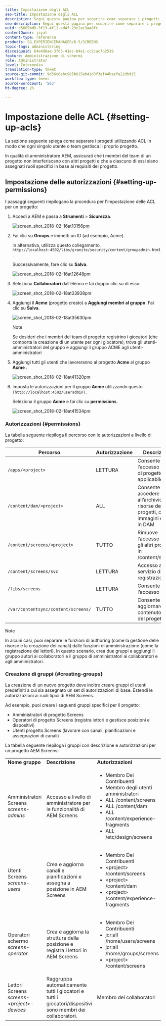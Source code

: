 ```yaml
---
title: Impostazione degli ACL
seo-title: Impostazione degli ACL
description: Segui questa pagina per scoprire come separare i progetti utilizzando ACL in modo che ogni singolo utente o team gestisca il proprio progetto.
seo-description: Segui questa pagina per scoprire come separare i progetti utilizzando ACL in modo che ogni singolo utente o team gestisca il proprio progetto.
uuid: d5609bd9-3f13-4f11-ad4f-23c2ac3aa8fc
contentOwner: jsyal
content-type: reference
products: SG_EXPERIENCEMANAGER/6.5/SCREENS
topic-tags: administering
discoiquuid: 64e4d6ae-3fd3-41ec-84e1-cc2cac7b2519
feature: Amministrazione di schermi
role: Administrator
level: Intermedio
translation-type: tm+mt
source-git-commit: 9d36c0ebc985b815ab41d3f3ef44baefa22db915
workflow-type: tm+mt
source-wordcount: '563'
ht-degree: 2%

---
```



# Impostazione delle ACL {#setting-up-acls}

La sezione seguente spiega come separare i progetti utilizzando ACL in modo che ogni singolo utente o team gestisca il proprio progetto.

In qualità di amministratore AEM, assicurati che i membri del team di un progetto non interferiscano con altri progetti e che a ciascuno di essi siano assegnati ruoli specifici in base ai requisiti del progetto.

## Impostazione delle autorizzazioni {#setting-up-permissions}

I passaggi seguenti riepilogano la procedura per l&#39;impostazione delle ACL per un progetto:

1. Accedi a AEM e passa a **Strumenti** > **Sicurezza**.

   ![screen_shot_2018-02-16at10156pm](assets/screen_shot_2018-02-16at10156pm.png)

1. Fai clic su **Groups** e immetti un ID (ad esempio, Acme).

   In alternativa, utilizza questo collegamento, `http://localhost:4502/libs/granite/security/content/groupadmin.html`.

   Successivamente, fare clic su **Salva**.

   ![screen_shot_2018-02-16at12648pm](assets/screen_shot_2018-02-16at12648pm.png)

1. Seleziona **Collaboratori** dall’elenco e fai doppio clic su di esso.

   ![screen_shot_2018-02-18at33938pm](assets/screen_shot_2018-02-18at33938pm.png)

1. Aggiungi il **Acme** (progetto creato) a **Aggiungi membri al gruppo**. Fai clic su **Salva**.

   ![screen_shot_2018-02-18at35630pm](assets/screen_shot_2018-02-18at35630pm.png)

   >[!NOTE]
   >
   >Se desideri che i membri del team di progetto registrino i giocatori (che comporta la creazione di un utente per ogni giocatore), trova gli utenti-amministratori del gruppo e aggiungi il gruppo ACME agli utenti-amministratori

1. Aggiungi tutti gli utenti che lavoreranno al progetto **Acme** al gruppo **Acme** .

   ![screen_shot_2018-02-18at41320pm](assets/screen_shot_2018-02-18at41320pm.png)

1. Imposta le autorizzazioni per il gruppo **Acme** utilizzando questo `(http://localhost:4502/useradmin)`.

   Seleziona il gruppo **Acme** e fai clic su **permissions**.

   ![screen_shot_2018-02-18at41534pm](assets/screen_shot_2018-02-18at41534pm.png)

### Autorizzazioni  {#permissions}

La tabella seguente riepiloga il percorso con le autorizzazioni a livello di progetto:

| **Percorso** | **Autorizzazione** | **Descrizione** |
|---|---|---|
| `/apps/<project>` | LETTURA | Consente l’accesso ai file di progetto (se applicabile) |
| `/content/dam/<project>` | ALL | Consente di accedere all’archivio delle risorse dei progetti, come immagini o video in DAM |
| `/content/screens/<project>` | TUTTO | Rimuove l’accesso a tutti gli altri progetti in /content/screens |
| `/content/screens/svc` | LETTURA | Accesso al servizio di registrazione |
| `/libs/screens` | LETTURA | Consente l’accesso a DCC |
| `/var/contentsync/content/screens/` | TUTTO | Consente di aggiornare il contenuto offline del progetto |

>[!NOTE]
>
>In alcuni casi, puoi separare le funzioni di authoring (come la gestione delle risorse e la creazione dei canali) dalle funzioni di amministrazione (come la registrazione dei lettori). In questo scenario, crea due gruppi e aggiungi il gruppo autori ai collaboratori e il gruppo di amministratori ai collaboratori e agli amministratori.

### Creazione di gruppi {#creating-groups}

La creazione di un nuovo progetto deve inoltre creare gruppi di utenti predefiniti a cui sia assegnato un set di autorizzazioni di base. Estendi le autorizzazioni ai ruoli tipici di AEM Screens.

Ad esempio, puoi creare i seguenti gruppi specifici per il progetto:

* Amministratori di progetto Screens
* Operatori di progetto Screens (registra lettori e gestisce posizioni e dispositivi)
* Utenti progetto Screens (lavorare con canali, pianificazioni e assegnazioni di canali)

La tabella seguente riepiloga i gruppi con descrizione e autorizzazioni per un progetto AEM Screens:

<table>
 <tbody>
  <tr>
   <td><strong>Nome gruppo</strong></td>
   <td><strong>Descrizione</strong></td>
   <td><strong>Autorizzazioni</strong></td>
  </tr>
  <tr>
   <td>Amministratori Screens<br /> <em>screens-admins</em></td>
   <td>Accesso a livello di amministratore per le funzionalità di AEM Screens</td>
   <td>
    <ul>
     <li>Membro Dei Contribuenti</li>
     <li>Membro degli utenti amministratori</li>
     <li>ALL /content/screens</li>
     <li>ALL /content/dam</li>
     <li>ALL /content/experience-fragments</li>
     <li>ALL /etc/design/screens</li>
    </ul> </td>
  </tr>
  <tr>
   <td>Utenti Screens<br /> <em>screens-users</em></td>
   <td>Crea e aggiorna canali e pianificazioni e assegna a posizione in AEM Screens</td>
   <td>
    <ul>
     <li>Membro Dei Contribuenti</li>
     <li>&lt;project&gt; /content/screens</li>
     <li>&lt;project&gt; /content/dam</li>
     <li>&lt;project&gt; /content/experience-fragments</li>
    </ul> </td>
  </tr>
  <tr>
   <td>Operatori schermo<br /> <em>screens-operator</em></td>
   <td>Crea e aggiorna la struttura della posizione e registra i lettori in AEM Screens</td>
   <td>
    <ul>
     <li>Membro Dei Contribuenti</li>
     <li>jcr:all /home/users/screens</li>
     <li>jcr:all /home/groups/screens</li>
     <li>&lt;project&gt; /content/screens</li>
    </ul> </td>
  </tr>
  <tr>
   <td>Lettori Screens<br /> <em>screens-&lt;project&gt;-devices</em></td>
   <td>Raggruppa automaticamente tutti i giocatori e tutti i giocatori/dispositivi sono membri dei collaboratori.</td>
   <td><p> Membro dei collaboratori</p> </td>
  </tr>
 </tbody>
</table>

